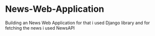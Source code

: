 # News-Web-Application
Building an News Web Application for that i used Django library and for fetching the news i used NewsAPI
